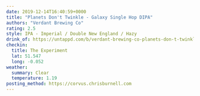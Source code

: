 ```yaml
---
date: 2019-12-14T16:40:59+0000
title: "Planets Don't Twinkle - Galaxy Single Hop DIPA"
authors: "Verdant Brewing Co"
rating: 2.5
style: IPA - Imperial / Double New England / Hazy
drink_of: https://untappd.com/b/verdant-brewing-co-planets-don-t-twinkle-galaxy-single-dipa/3573999
checkin:
  title: The Experiment
  lat: 51.547
  long: -0.052
weather:
  summary: Clear
  temperature: 1.19
posting_method: https://corvus.chrisburnell.com
---
```

